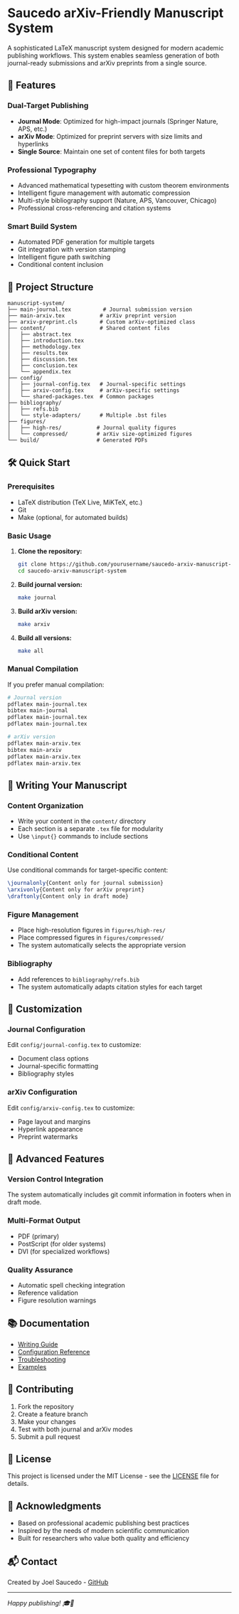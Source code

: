 # Saucedo arXiv-Friendly Manuscript System

A sophisticated LaTeX manuscript system designed for modern academic publishing workflows. This system enables seamless generation of both journal-ready submissions and arXiv preprints from a single source.

## 🚀 Features

### Dual-Target Publishing
- **Journal Mode**: Optimized for high-impact journals (Springer Nature, APS, etc.)
- **arXiv Mode**: Optimized for preprint servers with size limits and hyperlinks
- **Single Source**: Maintain one set of content files for both targets

### Professional Typography
- Advanced mathematical typesetting with custom theorem environments
- Intelligent figure management with automatic compression
- Multi-style bibliography support (Nature, APS, Vancouver, Chicago)
- Professional cross-referencing and citation systems

### Smart Build System
- Automated PDF generation for multiple targets
- Git integration with version stamping
- Intelligent figure path switching
- Conditional content inclusion

## 📁 Project Structure

```
manuscript-system/
├── main-journal.tex          # Journal submission version
├── main-arxiv.tex           # arXiv preprint version  
├── arxiv-preprint.cls       # Custom arXiv-optimized class
├── content/                 # Shared content files
│   ├── abstract.tex
│   ├── introduction.tex
│   ├── methodology.tex
│   ├── results.tex
│   ├── discussion.tex
│   ├── conclusion.tex
│   └── appendix.tex
├── config/
│   ├── journal-config.tex   # Journal-specific settings
│   ├── arxiv-config.tex     # arXiv-specific settings
│   └── shared-packages.tex  # Common packages
├── bibliography/
│   ├── refs.bib
│   └── style-adapters/      # Multiple .bst files
├── figures/
│   ├── high-res/           # Journal quality figures
│   └── compressed/         # arXiv size-optimized figures
└── build/                  # Generated PDFs
```

## 🛠️ Quick Start

### Prerequisites
- LaTeX distribution (TeX Live, MiKTeX, etc.)
- Git
- Make (optional, for automated builds)

### Basic Usage

1. **Clone the repository:**
   ```bash
   git clone https://github.com/yourusername/saucedo-arxiv-manuscript-system.git
   cd saucedo-arxiv-manuscript-system
   ```

2. **Build journal version:**
   ```bash
   make journal
   ```

3. **Build arXiv version:**
   ```bash
   make arxiv
   ```

4. **Build all versions:**
   ```bash
   make all
   ```

### Manual Compilation

If you prefer manual compilation:

```bash
# Journal version
pdflatex main-journal.tex
bibtex main-journal
pdflatex main-journal.tex
pdflatex main-journal.tex

# arXiv version  
pdflatex main-arxiv.tex
bibtex main-arxiv
pdflatex main-arxiv.tex
pdflatex main-arxiv.tex
```

## 📝 Writing Your Manuscript

### Content Organization
- Write your content in the `content/` directory
- Each section is a separate `.tex` file for modularity
- Use `\input{}` commands to include sections

### Conditional Content
Use conditional commands for target-specific content:

```latex
\journalonly{Content only for journal submission}
\arxivonly{Content only for arXiv preprint}
\draftonly{Content only in draft mode}
```

### Figure Management
- Place high-resolution figures in `figures/high-res/`
- Place compressed figures in `figures/compressed/`
- The system automatically selects the appropriate version

### Bibliography
- Add references to `bibliography/refs.bib`
- The system automatically adapts citation styles for each target

## 🎨 Customization

### Journal Configuration
Edit `config/journal-config.tex` to customize:
- Document class options
- Journal-specific formatting
- Bibliography styles

### arXiv Configuration  
Edit `config/arxiv-config.tex` to customize:
- Page layout and margins
- Hyperlink appearance
- Preprint watermarks

## 🔧 Advanced Features

### Version Control Integration
The system automatically includes git commit information in footers when in draft mode.

### Multi-Format Output
- PDF (primary)
- PostScript (for older systems)
- DVI (for specialized workflows)

### Quality Assurance
- Automatic spell checking integration
- Reference validation
- Figure resolution warnings

## 📚 Documentation

- [Writing Guide](docs/writing-guide.md)
- [Configuration Reference](docs/configuration.md)
- [Troubleshooting](docs/troubleshooting.md)
- [Examples](examples/)

## 🤝 Contributing

1. Fork the repository
2. Create a feature branch
3. Make your changes
4. Test with both journal and arXiv modes
5. Submit a pull request

## 📄 License

This project is licensed under the MIT License - see the [LICENSE](LICENSE) file for details.

## 🙏 Acknowledgments

- Based on professional academic publishing best practices
- Inspired by the needs of modern scientific communication
- Built for researchers who value both quality and efficiency

## 📬 Contact

Created by Joel Saucedo - [GitHub](https://github.com/yourusername)

---

*Happy publishing! 🎓📄*
